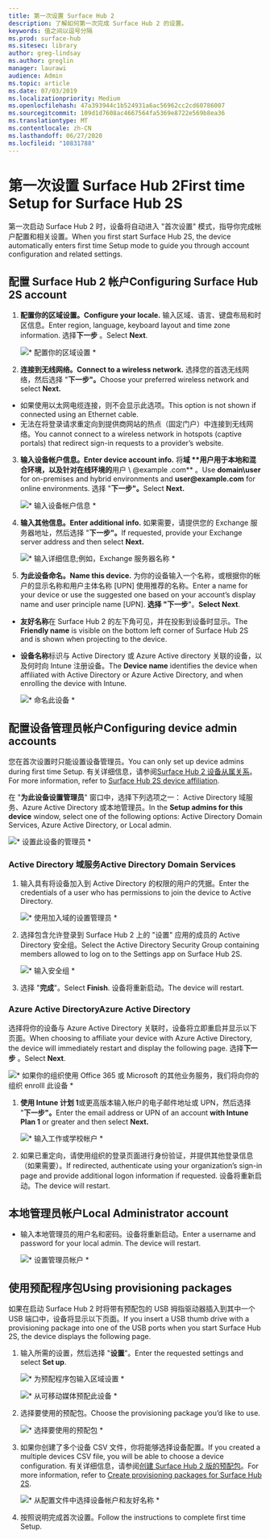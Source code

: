 ```yaml
---
title: 第一次设置 Surface Hub 2
description: 了解如何第一次完成 Surface Hub 2 的设置。
keywords: 值之间以逗号分隔
ms.prod: surface-hub
ms.sitesec: library
author: greg-lindsay
ms.author: greglin
manager: laurawi
audience: Admin
ms.topic: article
ms.date: 07/03/2019
ms.localizationpriority: Medium
ms.openlocfilehash: 47a393944c1b524931a6ac56962cc2cd60786007
ms.sourcegitcommit: 109d1d7608ac4667564fa5369e8722e569b8ea36
ms.translationtype: MT
ms.contentlocale: zh-CN
ms.lasthandoff: 06/27/2020
ms.locfileid: "10831788"
---
```

# <span data-ttu-id="f61d5-104">第一次设置 Surface Hub 2</span><span class="sxs-lookup"><span data-stu-id="f61d5-104">First time Setup for Surface Hub 2S</span></span>

<span data-ttu-id="f61d5-105">第一次启动 Surface Hub 2 时，设备将自动进入 "首次设置" 模式，指导你完成帐户配置和相关设置。</span><span class="sxs-lookup"><span data-stu-id="f61d5-105">When you first start Surface Hub 2S, the device automatically enters first time Setup mode to guide you through account configuration and related settings.</span></span>

## <span data-ttu-id="f61d5-106">配置 Surface Hub 2 帐户</span><span class="sxs-lookup"><span data-stu-id="f61d5-106">Configuring Surface Hub 2S account</span></span>

1. **<span data-ttu-id="f61d5-107">配置你的区域设置。</span><span class="sxs-lookup"><span data-stu-id="f61d5-107">Configure your locale.</span></span>** <span data-ttu-id="f61d5-108">输入区域、语言、键盘布局和时区信息。</span><span class="sxs-lookup"><span data-stu-id="f61d5-108">Enter region, language, keyboard layout and time zone information.</span></span> <span data-ttu-id="f61d5-109">选择**下一步** 。</span><span class="sxs-lookup"><span data-stu-id="f61d5-109">Select **Next**.</span></span>

   ![\* 配置你的区域设置 \*](images/sh2-run1.png) <br>
1. **<span data-ttu-id="f61d5-111">连接到无线网络。</span><span class="sxs-lookup"><span data-stu-id="f61d5-111">Connect  to a wireless network.</span></span>** <span data-ttu-id="f61d5-112">选择您的首选无线网络，然后选择 "**下一步"。**</span><span class="sxs-lookup"><span data-stu-id="f61d5-112">Choose your preferred wireless network and select **Next.**</span></span>

- <span data-ttu-id="f61d5-113">如果使用以太网电缆连接，则不会显示此选项。</span><span class="sxs-lookup"><span data-stu-id="f61d5-113">This option is not shown if connected using an Ethernet cable.</span></span>
- <span data-ttu-id="f61d5-114">无法在将登录请求重定向到提供商网站的热点（固定门户）中连接到无线网络。</span><span class="sxs-lookup"><span data-stu-id="f61d5-114">You cannot connect to a wireless network in hotspots (captive portals) that redirect sign-in requests to a provider’s website.</span></span>

3. **<span data-ttu-id="f61d5-115">输入设备帐户信息。</span><span class="sxs-lookup"><span data-stu-id="f61d5-115">Enter device account info.</span></span>** <span data-ttu-id="f61d5-116">将**域 \*\*用户用于本地和混合环境，以及针对在线环境的**用户 \ @example .com\*\* 。</span><span class="sxs-lookup"><span data-stu-id="f61d5-116">Use **domain\user** for on-premises and hybrid environments and **user\@example.com** for online environments.</span></span> <span data-ttu-id="f61d5-117">选择 "**下一步"。**</span><span class="sxs-lookup"><span data-stu-id="f61d5-117">Select **Next.**</span></span>

   ![\* 输入设备帐户信息 \*](images/sh2-run2.png) <br>
1. **<span data-ttu-id="f61d5-119">输入其他信息。</span><span class="sxs-lookup"><span data-stu-id="f61d5-119">Enter additional info.</span></span>** <span data-ttu-id="f61d5-120">如果需要，请提供您的 Exchange 服务器地址，然后选择 "**下一步"。**</span><span class="sxs-lookup"><span data-stu-id="f61d5-120">If requested, provide your Exchange server address and then select **Next.**</span></span>

    ![\* 输入详细信息;例如，Exchange 服务器名称 \*](images/sh2-run3.png) <br>

1. **<span data-ttu-id="f61d5-122">为此设备命名。</span><span class="sxs-lookup"><span data-stu-id="f61d5-122">Name this device.</span></span>** <span data-ttu-id="f61d5-123">为你的设备输入一个名称，或根据你的帐户的显示名称和用户主体名称 [UPN] 使用推荐的名称。</span><span class="sxs-lookup"><span data-stu-id="f61d5-123">Enter a name for your device or use the suggested one based on your account’s display name and user principle name [UPN].</span></span> <span data-ttu-id="f61d5-124">**选择 "下一步**"。</span><span class="sxs-lookup"><span data-stu-id="f61d5-124">**Select Next**.</span></span>

- <span data-ttu-id="f61d5-125">**友好名称**在 Surface Hub 2 的左下角可见，并在投影到设备时显示。</span><span class="sxs-lookup"><span data-stu-id="f61d5-125">The **Friendly name** is visible on the bottom left corner of Surface Hub 2S and is shown when projecting to the device.</span></span>

- <span data-ttu-id="f61d5-126">**设备名称**标识与 Active Directory 或 Azure Active directory 关联的设备，以及何时向 Intune 注册设备。</span><span class="sxs-lookup"><span data-stu-id="f61d5-126">The **Device name** identifies the device when affiliated with Active Directory or Azure Active Directory, and when enrolling the device with Intune.</span></span>

  ![\* 命名此设备 \*](images/sh2-run4.png) <br>
 
## <span data-ttu-id="f61d5-128">配置设备管理员帐户</span><span class="sxs-lookup"><span data-stu-id="f61d5-128">Configuring device admin accounts</span></span>

<span data-ttu-id="f61d5-129">您在首次设置时只能设置设备管理员。</span><span class="sxs-lookup"><span data-stu-id="f61d5-129">You can only set up device admins during first time Setup.</span></span> <span data-ttu-id="f61d5-130">有关详细信息，请参阅[Surface Hub 2 设备从属关系](https://docs.microsoft.com/surface-hub/surface-hub-2s-prepare-environment#device-affiliation)。</span><span class="sxs-lookup"><span data-stu-id="f61d5-130">For more information, refer to [Surface Hub 2S device affiliation](https://docs.microsoft.com/surface-hub/surface-hub-2s-prepare-environment#device-affiliation).</span></span>

 <span data-ttu-id="f61d5-131">在 "**为此设备设置管理员**" 窗口中，选择下列选项之一： Active Directory 域服务、Azure Active Directory 或本地管理员。</span><span class="sxs-lookup"><span data-stu-id="f61d5-131">In the **Setup admins for this device** window, select one of the following options: Active Directory Domain Services, Azure Active Directory, or Local admin.</span></span>

   ![\* 设置此设备的管理员 \*](images/sh2-run5.png) <br>

### <span data-ttu-id="f61d5-133">Active Directory 域服务</span><span class="sxs-lookup"><span data-stu-id="f61d5-133">Active Directory Domain Services</span></span>

1. <span data-ttu-id="f61d5-134">输入具有将设备加入到 Active Directory 的权限的用户的凭据。</span><span class="sxs-lookup"><span data-stu-id="f61d5-134">Enter the credentials of a user who has permissions to join the device to Active Directory.</span></span>

    ![\* 使用加入域的设置管理员 \*](images/sh2-run6.png) <br>

2. <span data-ttu-id="f61d5-136">选择包含允许登录到 Surface Hub 2 上的 "设置" 应用的成员的 Active Directory 安全组。</span><span class="sxs-lookup"><span data-stu-id="f61d5-136">Select the Active Directory Security Group containing members allowed to log on to the Settings app on Surface Hub 2S.</span></span>

    ![\* 输入安全组 \*](images/sh2-run7.png) <br>
1. <span data-ttu-id="f61d5-138">选择 "**完成**"。</span><span class="sxs-lookup"><span data-stu-id="f61d5-138">Select **Finish**.</span></span> <span data-ttu-id="f61d5-139">设备将重新启动。</span><span class="sxs-lookup"><span data-stu-id="f61d5-139">The device will restart.</span></span>

### <span data-ttu-id="f61d5-140">Azure Active Directory</span><span class="sxs-lookup"><span data-stu-id="f61d5-140">Azure Active Directory</span></span>

<span data-ttu-id="f61d5-141">选择将你的设备与 Azure Active Directory 关联时，设备将立即重启并显示以下页面。</span><span class="sxs-lookup"><span data-stu-id="f61d5-141">When choosing to affiliate your device with Azure Active Directory, the device will immediately restart and display the following page.</span></span> <span data-ttu-id="f61d5-142">选择**下一步** 。</span><span class="sxs-lookup"><span data-stu-id="f61d5-142">Select **Next**.</span></span>

![\* 如果你的组织使用 Office 365 或 Microsoft 的其他业务服务，我们将向你的组织 enrolll 此设备 \*](images/sh2-run8.png) <br>

1. <span data-ttu-id="f61d5-144">**使用 Intune 计划 1**或更高版本输入帐户的电子邮件地址或 UPN，然后选择 "**下一步"。**</span><span class="sxs-lookup"><span data-stu-id="f61d5-144">Enter the email address or UPN of an account **with Intune Plan 1** or greater and then select **Next.**</span></span>

    ![\* 输入工作或学校帐户 \*](images/sh2-run9.png) <br>

2. <span data-ttu-id="f61d5-146">如果已重定向，请使用组织的登录页面进行身份验证，并提供其他登录信息（如果需要）。</span><span class="sxs-lookup"><span data-stu-id="f61d5-146">If redirected, authenticate using your organization’s sign-in page and provide additional logon information if requested.</span></span> <span data-ttu-id="f61d5-147">设备将重新启动。</span><span class="sxs-lookup"><span data-stu-id="f61d5-147">The device will restart.</span></span>

## <span data-ttu-id="f61d5-148">本地管理员帐户</span><span class="sxs-lookup"><span data-stu-id="f61d5-148">Local Administrator account</span></span>

- <span data-ttu-id="f61d5-149">输入本地管理员的用户名和密码。设备将重新启动。</span><span class="sxs-lookup"><span data-stu-id="f61d5-149">Enter a username and password for your local admin. The device will restart.</span></span>

     ![\* 设置管理员帐户 \*](images/sh2-run10.png) <br>
 
## <span data-ttu-id="f61d5-151">使用预配程序包</span><span class="sxs-lookup"><span data-stu-id="f61d5-151">Using provisioning packages</span></span>

<span data-ttu-id="f61d5-152">如果在启动 Surface Hub 2 时将带有预配包的 USB 拇指驱动器插入到其中一个 USB 端口中，设备将显示以下页面。</span><span class="sxs-lookup"><span data-stu-id="f61d5-152">If you insert a USB thumb drive with a provisioning package into one of the USB ports when you start Surface Hub 2S, the device displays the following page.</span></span>

1. <span data-ttu-id="f61d5-153">输入所需的设置，然后选择 "**设置**"。</span><span class="sxs-lookup"><span data-stu-id="f61d5-153">Enter the requested settings and select **Set up**.</span></span>

    ![\* 为预配程序包输入区域设置 \*](images/sh2-run11.png) <br>

    ![\* 从可移动媒体预配此设备 \*](images/sh2-run12.png) <br>
2. <span data-ttu-id="f61d5-156">选择要使用的预配包。</span><span class="sxs-lookup"><span data-stu-id="f61d5-156">Choose the provisioning package you’d like to use.</span></span>

   ![\* 选择要使用的预配包 \*](images/sh2-run13.png) <br>

3. <span data-ttu-id="f61d5-158">如果你创建了多个设备 CSV 文件，你将能够选择设备配置。</span><span class="sxs-lookup"><span data-stu-id="f61d5-158">If you created a multiple devices CSV file, you will be able to choose a device configuration.</span></span> <span data-ttu-id="f61d5-159">有关详细信息，请参阅[创建 Surface Hub 2 版的预配包](https://docs.microsoft.com/surface-hub/surface-hub-2s-deploy#provisioning-multiple-devices-csv-file)。</span><span class="sxs-lookup"><span data-stu-id="f61d5-159">For more information, refer to [Create provisioning packages for Surface Hub 2S](https://docs.microsoft.com/surface-hub/surface-hub-2s-deploy#provisioning-multiple-devices-csv-file).</span></span>


    ![\* 从配置文件中选择设备帐户和友好名称 \*](images/sh2-run14.png) <br>

4. <span data-ttu-id="f61d5-161">按照说明完成首次设置。</span><span class="sxs-lookup"><span data-stu-id="f61d5-161">Follow the instructions to complete first time Setup.</span></span>
